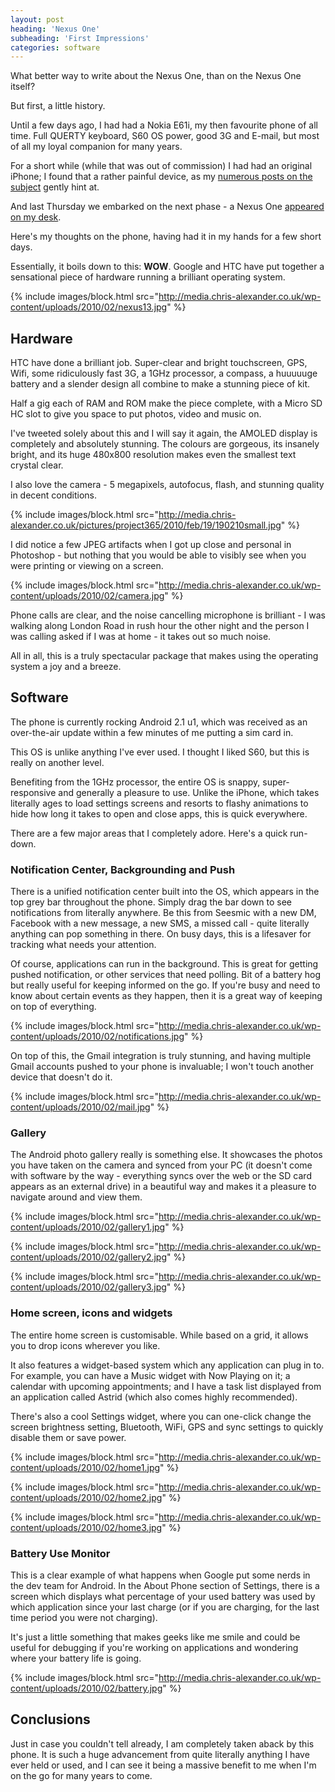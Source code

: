 ```yaml
---
layout: post
heading: 'Nexus One'
subheading: 'First Impressions'
categories: software
---
```


What better way to write about the Nexus One, than on the Nexus One itself?

But first, a little history.

Until a few days ago, I had had a Nokia E61i, my then favourite phone of all time. Full QUERTY keyboard, S60 OS power, good 3G and E-mail, but most of all my loyal companion for many years.

For a short while (while that was out of commission) I had had an original iPhone; I found that a rather painful device, as my [numerous posts on the subject](/tag/iphone) gently hint at.

And last Thursday we embarked on the next phase - a Nexus One [appeared on my desk](/2613).

Here's my thoughts on the phone, having had it in my hands for a few short days.

Essentially, it boils down to this: **WOW**. Google and HTC have put together a sensational piece of hardware running a brilliant operating system.

{% include images/block.html src="http://media.chris-alexander.co.uk/wp-content/uploads/2010/02/nexus13.jpg" %}

## Hardware

HTC have done a brilliant job. Super-clear and bright touchscreen, GPS, Wifi, some ridiculously fast 3G, a 1GHz processor, a compass, a huuuuuge battery and a slender design all combine to make a stunning piece of kit.

Half a gig each of RAM and ROM make the piece complete, with a Micro SD HC slot to give you space to put photos, video and music on.

I've tweeted solely about this and I will say it again, the AMOLED display is completely and absolutely stunning. The colours are gorgeous, its insanely bright, and its huge 480x800 resolution makes even the smallest text crystal clear.

I also love the camera - 5 megapixels, autofocus, flash, and stunning quality in decent conditions.

{% include images/block.html src="http://media.chris-alexander.co.uk/pictures/project365/2010/feb/19/190210small.jpg" %}

I did notice a few JPEG artifacts when I got up close and personal in Photoshop - but nothing that you would be able to visibly see when you were printing or viewing on a screen.

{% include images/block.html src="http://media.chris-alexander.co.uk/wp-content/uploads/2010/02/camera.jpg" %}

Phone calls are clear, and the noise cancelling microphone is brilliant - I was walking along London Road in rush hour the other night and the person I was calling asked if I was at home - it takes out so much noise.

All in all, this is a truly spectacular package that makes using the operating system a joy and a breeze.

## Software

The phone is currently rocking Android 2.1 u1, which was received as an over-the-air update within a few minutes of me putting a sim card in.

This OS is unlike anything I've ever used. I thought I liked S60, but this is really on another level.

Benefiting from the 1GHz processor, the entire OS is snappy, super-responsive and generally a pleasure to use. Unlike the iPhone, which takes literally ages to load settings screens and resorts to flashy animations to hide how long it takes to open and close apps, this is quick everywhere.

There are a few major areas that I completely adore. Here's a quick run-down.

### Notification Center, Backgrounding and Push

There is a unified notification center built into the OS, which appears in the top grey bar throughout the phone. Simply drag the bar down to see notifications from literally anywhere. Be this from Seesmic with a new DM, Facebook with a new message, a new SMS, a missed call - quite literally anything can pop something in there. On busy days, this is a lifesaver for tracking what needs your attention.

Of course, applications can run in the background. This is great for getting pushed notification, or other services that need polling. Bit of a battery hog but really useful for keeping informed on the go. If you're busy and need to know about certain events as they happen, then it is a great way of keeping on top of everything.

{% include images/block.html src="http://media.chris-alexander.co.uk/wp-content/uploads/2010/02/notifications.jpg" %}

On top of this, the Gmail integration is truly stunning, and having multiple Gmail accounts pushed to your phone is invaluable; I won't touch another device that doesn't do it.

{% include images/block.html src="http://media.chris-alexander.co.uk/wp-content/uploads/2010/02/mail.jpg" %}

### Gallery

The Android photo gallery really is something else. It showcases the photos you have taken on the camera and synced from your PC (it doesn't come with software by the way - everything syncs over the web or the SD card appears as an external drive) in a beautiful way and makes it a pleasure to navigate around and view them.

{% include images/block.html src="http://media.chris-alexander.co.uk/wp-content/uploads/2010/02/gallery1.jpg" %}

{% include images/block.html src="http://media.chris-alexander.co.uk/wp-content/uploads/2010/02/gallery2.jpg" %}

{% include images/block.html src="http://media.chris-alexander.co.uk/wp-content/uploads/2010/02/gallery3.jpg" %}

### Home screen, icons and widgets

The entire home screen is customisable. While based on a grid, it allows you to drop icons wherever you like.

It also features a widget-based system which any application can plug in to. For example, you can have a Music widget with Now Playing on it; a calendar with upcoming appointments; and I have a task list displayed from an application called Astrid (which also comes highly recommended).

There's also a cool Settings widget, where you can one-click change the screen brightness setting, Bluetooth, WiFi, GPS and sync settings to quickly disable them or save power.

{% include images/block.html src="http://media.chris-alexander.co.uk/wp-content/uploads/2010/02/home1.jpg" %}

{% include images/block.html src="http://media.chris-alexander.co.uk/wp-content/uploads/2010/02/home2.jpg" %}

{% include images/block.html src="http://media.chris-alexander.co.uk/wp-content/uploads/2010/02/home3.jpg" %}

### Battery Use Monitor

This is a clear example of what happens when Google put some nerds in the dev team for Android. In the About Phone section of Settings, there is a screen which displays what percentage of your used battery was used by which application since your last charge (or if you are charging, for the last time period you were not charging).

It's just a little something that makes geeks like me smile and could be useful for debugging if you're working on applications and wondering where your battery life is going.

{% include images/block.html src="http://media.chris-alexander.co.uk/wp-content/uploads/2010/02/battery.jpg" %}

## Conclusions

Just in case you couldn't tell already, I am completely taken aback by this phone. It is such a huge advancement from quite literally anything I have ever held or used, and I can see it being a massive benefit to me when I'm on the go for many years to come.
